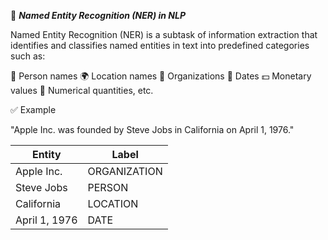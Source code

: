 🧠 ***Named Entity Recognition (NER) in NLP***

Named Entity Recognition (NER) is a subtask of information extraction that identifies and classifies named entities in text into predefined categories such as:

👤 Person names
🌍 Location names
🏢 Organizations
📅 Dates
💵 Monetary values
🔢 Numerical quantities, etc.

✅ Example

"Apple Inc. was founded by Steve Jobs in California on April 1, 1976."

| Entity        | Label        |
| ------------- | ------------ |
| Apple Inc.    | ORGANIZATION |
| Steve Jobs    | PERSON       |
| California    | LOCATION     |
| April 1, 1976 | DATE         |

